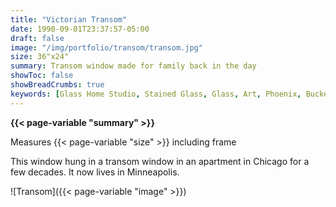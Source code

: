 ```yaml
---
title: "Victorian Transom"
date: 1990-09-01T23:37:57-05:00
draft: false
image: "/img/portfolio/transom/transom.jpg"
size: 36"x24"
summary: Transom window made for family back in the day
showToc: false
showBreadCrumbs: true
keywords: [Glass Home Studio, Stained Glass, Glass, Art, Phoenix, Buckeye, Transom, Victorian]
---
```

**{{< page-variable "summary" >}}**

Measures {{< page-variable "size" >}} including frame

This window hung in a transom window in an apartment in Chicago for a few decades.  It now lives in Minneapolis.

![Transom]({{< page-variable "image" >}})
